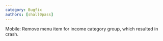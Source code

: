 ```yaml
---
category: Bugfix
authors: [shall0pass]
---
```


Mobile: Remove menu item for income category group, which resulted in crash.
